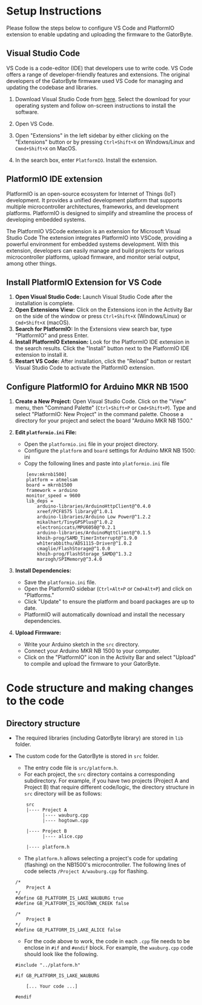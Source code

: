 # Setup Instructions

Please follow the steps below to configure VS Code and PlatformIO extension to enable updating and uploading the firmware to the GatorByte.

##  Visual Studio Code
VS Code is a code-editor (IDE) that developers use to write code. VS Code offers a range of developer-friendly features and extensions. The original developers of the GatorByte firmware used VS Code for managing and updating the codebase and libraries.

1. Download Visual Studio Code from [here](https://code.visualstudio.com/Download). Select the download for your operating system and follow on-screen instructions to install the software.
2. Open VS Code.
3. Open "Extensions" in the left sidebar by either clicking on the "Extensions" button or by pressing ``Ctrl+Shift+X`` on Windows/Linux and ``Cmnd+Shift+X`` on MacOS.

4. In the search box, enter ``PlatformIO``. Install the extension.

## PlatformIO IDE extension
  
PlatformIO is an open-source ecosystem for Internet of Things (IoT) development. It provides a unified development platform that supports multiple microcontroller architectures, frameworks, and development platforms. PlatformIO is designed to simplify and streamline the process of developing embedded systems.

The PlatformIO VSCode extension is an extension for Microsoft Visual Studio Code The extension integrates PlatformIO into VSCode, providing a powerful environment for embedded systems development. With this extension, developers can easily manage and build projects for various microcontroller platforms, upload firmware, and monitor serial output, among other things.

## Install PlatformIO Extension for VS Code

1. **Open Visual Studio Code:** 
Launch Visual Studio Code after the installation is complete. 
2. **Open Extensions View:** 
Click on the Extensions icon in the Activity Bar on the side of the window or press `Ctrl+Shift+X` (Windows/Linux) or `Cmd+Shift+X` (macOS). 
3. **Search for PlatformIO:**
In the Extensions view search bar, type "PlatformIO" and press Enter. 
4. **Install PlatformIO Extension:**
Look for the PlatformIO IDE extension in the search results. Click the "Install" button next to the PlatformIO IDE extension to install it. 
5. **Restart VS Code:** 
After installation, click the "Reload" button or restart Visual Studio Code to activate the PlatformIO extension. 

## Configure PlatformIO for Arduino MKR NB 1500 

1. **Create a New Project:**
Open Visual Studio Code. Click on the "View" menu, then "Command Palette" (`Ctrl+Shift+P` or `Cmd+Shift+P`). Type and select "PlatformIO: New Project" in the command palette. Choose a directory for your project and select the board "Arduino MKR NB 1500." 
2. **Edit `platformio.ini` File:** 
	* Open the `platformio.ini` file in your project directory. 
	* Configure the `platform` and `board` settings for Arduino MKR NB 1500: ini
	* Copy the following lines and paste into `platformio.ini` file
	```
        [env:mkrnb1500] 
        platform = atmelsam 
        board = mkrnb1500
        framework = arduino
        monitor_speed = 9600
        lib_deps =
	        arduino-libraries/ArduinoHttpClient@^0.4.0
	        xreef/PCF8575 library@^1.0.1 
	        arduino-libraries/Arduino Low Power@^1.2.2
	        mikalhart/TinyGPSPlus@^1.0.2
	        electroniccats/MPU6050@^0.2.1
	        arduino-libraries/ArduinoMqttClient@^0.1.5
	        khoih-prog/SAMD_TimerInterrupt@^1.9.0
	        wh1terabbithu/ADS1115-Driver@^1.0.2
	        cmaglie/FlashStorage@^1.0.0
	        khoih-prog/FlashStorage_SAMD@^1.3.2
	        marzogh/SPIMemory@^3.4.0
	```

3. **Install Dependencies:** 
	* Save the `platformio.ini` file. 
	* Open the PlatformIO sidebar (`Ctrl+Alt+P` or `Cmd+Alt+P`) and click on "Platforms." 
	* Click "Update" to ensure the platform and board packages are up to date. 
	* PlatformIO will automatically download and install the necessary dependencies. 

4. **Upload Firmware:** 
	* Write your Arduino sketch in the `src` directory. 
	* Connect your Arduino MKR NB 1500 to your computer. 
	* Click on the "PlatformIO" icon in the Activity Bar and select "Upload" to compile and upload the firmware to your GatorByte.

# Code structure and making changes to the code

## Directory structure
* The required libraries (including GatorByte library) are stored in `lib` folder.
* The custom code for the GatorByte is stored in `src` folder. 
	* The entry code file is `src/platform.h`.
	* For each project, the `src` directory contains a corresponding subdirectory. 
	For example, if you have two projects (Project A and Project B) that require different code/logic, the directory structure in `src` directory will be as follows:

	```
		src
		|---- Project A
			  |---- wauburg.cpp 
			  |---- hogtown.cpp 

		|---- Project B
		      |---- alice.cpp

		|---- platform.h
	```
	* The `platform.h` allows selecting a project's code for updating (flashing) on the NB1500's microcontroller. The following lines of code selects ``/Project A/wauburg.cpp`` for flashing. 

	```
	/*
    	Project A
	*/
	#define GB_PLATFORM_IS_LAKE_WAUBURG true
	#define GB_PLATFORM_IS_HOGTOWN_CREEK false

	/*
		Project B
	*/
	#define GB_PLATFORM_IS_LAKE_ALICE false
	```

	* For the code above to work, the code in each ``.cpp`` file needs to be enclose in ``#if`` and ``#endif`` block. For example, the ``wauburg.cpp`` code should look like the following.

	```
	#include "../platform.h"

	#if GB_PLATFORM_IS_LAKE_WAUBURG
		
		[... Your code ...]

	#endif
	```  
